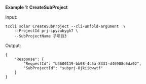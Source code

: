 **Example 1: CreateSubProject**



Input: 

```
tccli solar CreateSubProject --cli-unfold-argument  \
    --ProjectId prj-ipyzubygh7 \
    --SubProjectName 子项目3
```

Output: 
```
{
    "Response": {
        "RequestId": "b3600119-bb08-4c5a-8331-d46908d6da02",
        "SubProjectId": "subprj-8jkiiqwwtf"
    }
}
```

